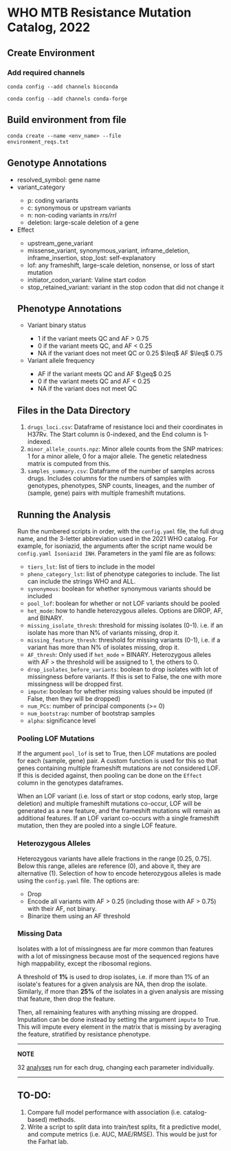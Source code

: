 # WHO MTB Resistance Mutation Catalog, 2022

## Create Environment

### Add required channels
<code>conda config --add channels bioconda</code>

<code>conda config --add channels conda-forge</code>

## Build environment from file
<code>conda create --name <env_name> --file environment_reqs.txt</code>

## Genotype Annotations

<ul>
    <li>resolved_symbol: gene name</li>
    <li>variant_category</li>
    <ul>
        <li>p: coding variants</li>
        <li>c: synonymous or upstream variants</li>
        <li>n: non-coding variants in <i>rrs/rrl</i></li>
        <li>deletion: large-scale deletion of a gene</li>
    </ul>
    <li>Effect</li>
    <ul>
        <li>upstream_gene_variant</li>
        <li>missense_variant, synonymous_variant, inframe_deletion, inframe_insertion, stop_lost: self-explanatory</li>
        <li>lof: any frameshift, large-scale deletion, nonsense, or loss of start mutation</li>
        <li>initiator_codon_variant: Valine start codon</li>
        <li>stop_retained_variant: variant in the stop codon that did not change it</li>
</ul>

## Phenotype Annotations

<ul>
    <li>Variant binary status</li>
        <ul>
            <li>1 if the variant meets QC and AF > 0.75</li>
            <li>0 if the variant meets QC, and AF < 0.25</li>
            <li>NA if the variant does not meet QC or 0.25 $\leq$ AF $\leq$ 0.75</li>
        </ul>
    <li>Variant allele frequency</li>
        <ul>
            <li>AF if the variant meets QC and AF $\geq$ 0.25</li>
            <li>0 if the variant meets QC and AF < 0.25</li>
            <li>NA if the variant does not meet QC</li>
        </ul>
</ul>

## Files in the Data Directory

1. <code>drugs_loci.csv</code>: Dataframe of resistance loci and their coordinates in H37Rv. The Start column is 0-indexed, and the End column is 1-indexed.
2. <code>minor_allele_counts.npz</code>: Minor allele counts from the SNP matrices: 1 for a minor allele, 0 for a major allele. The genetic relatedness matrix is computed from this.
3. <code>samples_summary.csv</code>: Dataframe of the number of samples across drugs. Includes columns for the numbers of samples with genotypes, phenotypes, SNP counts, lineages, and the number of (sample, gene) pairs with multiple frameshift mutations.

## Running the Analysis

Run the numbered scripts in order, with the `config.yaml` file, the full drug name, and the 3-letter abbreviation used in the 2021 WHO catalog. For example, for isoniazid, the arguments after the script name would be `config.yaml Isoniazid INH`. Parameters in the yaml file are as follows:
    
<ul>
    <li><code>tiers_lst</code>: list of tiers to include in the model</li>
    <li><code>pheno_category_lst</code>: list of phenotype categories to include. The list can include the strings WHO and ALL.</li>
    <li><code>synonymous</code>: boolean for whether synonymous variants should be included</li>
    <li><code>pool_lof</code>: boolean for whether or not LOF variants should be pooled</li>
    <li><code>het_mode</code>: how to handle heterozygous alleles. Options are DROP, AF, and BINARY. </li>
    <li><code>missing_isolate_thresh</code>: threshold for missing isolates (0-1). i.e. if an isolate has more than N% of variants missing, drop it.</li>
    <li><code>missing_feature_thresh</code>: threshold for missing variants (0-1), i.e. if a variant has more than N% of isolates missing, drop it.</li>
    <li><code>AF_thresh</code>: Only used if <code>het_mode</code> = BINARY. Heterozygous alleles with AF > the threshold will be assigned to 1, the others to 0.</li>
    <li><code>drop_isolates_before_variants</code>: boolean to drop isolates with lot of missingness before variants. If this is set to False, the one with more missingness will be dropped first.</li>
    <li><code>impute</code>: boolean for whether missing values should be imputed (if False, then they will be dropped)</li>
    <li><code>num_PCs</code>: number of principal components (>= 0)</li>
    <li><code>num_bootstrap</code>: number of bootstrap samples</li>
    <li><code>alpha</code>: significance level</li>
</ul>
        
### Pooling LOF Mutations
    
If the argument `pool_lof` is set to True, then LOF mutations are pooled for each (sample, gene) pair. A custom function is used for this so that genes containing multiple frameshift mutations are not considered LOF. If this is decided against, then pooling can be done on the `Effect` column in the genotypes dataframes. 
    
When an LOF variant (i.e. loss of start or stop codons, early stop, large deletion) and multiple frameshift mutations co-occur, LOF will be generated as a new feature, and the frameshift mutations will remain as additional features. If an LOF variant co-occurs with a single frameshift mutation, then they are pooled into a single LOF feature. 

### Heterozygous Alleles

Heterozygous variants have allele fractions in the range [0.25, 0.75]. Below this range, alleles are reference (0), and above it, they are alternative (1). Selection of how to encode heterozygous alleles is made using the `config.yaml` file. The options are:

<ul>
    <li>Drop</li>
    <li>Encode all variants with AF > 0.25 (including those with AF > 0.75) with their AF, not binary. </li>
    <li>Binarize them using an AF threshold</li>
</ul>

### Missing Data

Isolates with a lot of missingness are far more common than features with a lot of missingness because most of the sequenced regions have high mappability, except the ribosomal regions. 
    
A threshold of <b>1%</b> is used to drop isolates, i.e. if more than 1% of an isolate's features for a given analysis are NA, then drop the isolate. 
Similarly, if more than <b>25%</b> of the isolates in a given analysis are missing that feature, then drop the feature. 

Then, all remaining features with anything missing are dropped. Imputation can be done instead by setting the argument `impute` to True. This will impute every element in the matrix that is missing by averaging the feature, stratified by resistance phenotype. 
    
---
**NOTE**

32 <a href="https://docs.google.com/spreadsheets/d/13vdVdzZk053yT-i5LgyFJUBD1T6_nIRgzBAxxa2OOyc/edit#gid=0" target="_blank">analyses</a> run for each drug, changing each parameter individually.  

---

## TO-DO:
    
1. Compare full model performance with association (i.e. catalog-based) methods. 
2. Write a script to split data into train/test splits, fit a predictive model, and compute metrics (i.e. AUC, MAE/RMSE). This would be just for the Farhat lab.
